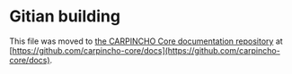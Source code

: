 Gitian building
================

This file was moved to [the CARPINCHO Core documentation repository](https://github.com/carpincho-core/docs/blob/master/gitian-building.md) at [https://github.com/carpincho-core/docs](https://github.com/carpincho-core/docs).
